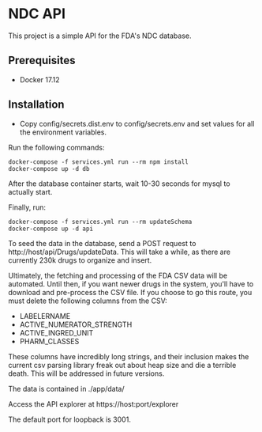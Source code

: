 # NDC API

This project is a simple API for the FDA's NDC database. 

## Prerequisites

- Docker 17.12

## Installation

- Copy config/secrets.dist.env to config/secrets.env and set values for all the environment variables.

Run the following commands:

```
docker-compose -f services.yml run --rm npm install
docker-compose up -d db
```

After the database container starts, wait 10-30 seconds for mysql to actually start. 

Finally, run:

```
docker-compose -f services.yml run --rm updateSchema
docker-compose up -d api
```

To seed the data in the database, send a POST request to http://host/api/Drugs/updateData. This will take a while, as there are currently 230k drugs to organize and insert.

Ultimately, the fetching and processing of the FDA CSV data will be automated. Until then, if you want newer drugs in the system, you'll have to download and pre-process the CSV file. If you choose to go this route, you must delete the following columns from the CSV:

- LABELERNAME
- ACTIVE_NUMERATOR_STRENGTH	
- ACTIVE_INGRED_UNIT	
- PHARM_CLASSES	

These columns have incredibly long strings, and their inclusion makes the current csv parsing library freak out about heap size and die a terrible death. This will be addressed in future versions.

The data is contained in ./app/data/

Access the API explorer at https://host:port/explorer

The default port for loopback is 3001. 
